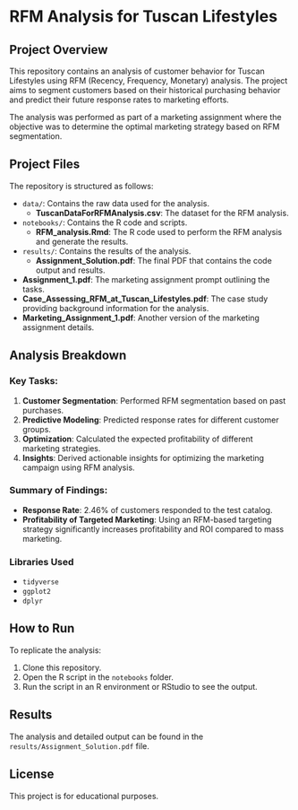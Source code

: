# RFM Analysis for Tuscan Lifestyles

## Project Overview
This repository contains an analysis of customer behavior for Tuscan Lifestyles using RFM (Recency, Frequency, Monetary) analysis. The project aims to segment customers based on their historical purchasing behavior and predict their future response rates to marketing efforts.

The analysis was performed as part of a marketing assignment where the objective was to determine the optimal marketing strategy based on RFM segmentation.

## Project Files
The repository is structured as follows:
- `data/`: Contains the raw data used for the analysis.
  - **TuscanDataForRFMAnalysis.csv**: The dataset for the RFM analysis.
- `notebooks/`: Contains the R code and scripts.
  - **RFM_analysis.Rmd**: The R code used to perform the RFM analysis and generate the results.
- `results/`: Contains the results of the analysis.
  - **Assignment_Solution.pdf**: The final PDF that contains the code output and results.
- **Assignment_1.pdf**: The marketing assignment prompt outlining the tasks.
- **Case_Assessing_RFM_at_Tuscan_Lifestyles.pdf**: The case study providing background information for the analysis.
- **Marketing_Assignment_1.pdf**: Another version of the marketing assignment details.

## Analysis Breakdown
### Key Tasks:
1. **Customer Segmentation**: Performed RFM segmentation based on past purchases.
2. **Predictive Modeling**: Predicted response rates for different customer groups.
3. **Optimization**: Calculated the expected profitability of different marketing strategies.
4. **Insights**: Derived actionable insights for optimizing the marketing campaign using RFM analysis.

### Summary of Findings:
- **Response Rate**: 2.46% of customers responded to the test catalog.
- **Profitability of Targeted Marketing**: Using an RFM-based targeting strategy significantly increases profitability and ROI compared to mass marketing.
  
### Libraries Used
- `tidyverse`
- `ggplot2`
- `dplyr`

## How to Run
To replicate the analysis:
1. Clone this repository.
2. Open the R script in the `notebooks` folder.
3. Run the script in an R environment or RStudio to see the output.

## Results
The analysis and detailed output can be found in the `results/Assignment_Solution.pdf` file.

## License
This project is for educational purposes.

